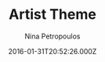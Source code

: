 ---
title: Artist Theme
github: 'https://github.com/ninapetrop/Artist-Theme'
demo: 'https://ninapetrop.github.io/Artist-Theme/'
author: Nina Petropoulos
ssg:
  - Jekyll
cms:
  - No Cms
date: 2016-01-31T20:52:26.000Z
github_branch: master
description: A free Jekyll theme
stale: true
---